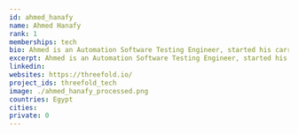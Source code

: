 ```yaml
---
id: ahmed_hanafy
name: Ahmed Hanafy
rank: 1
memberships: tech
bio: Ahmed is an Automation Software Testing Engineer, started his carreer at Codescalers, and now has about a year experience in Cloudcomputing software. Engineer fell in love with Threefold I believe that Threefold is changing the world by building the new neutral internet, it's a great experience to be part of this. 
excerpt: Ahmed is an Automation Software Testing Engineer, started his carreer at Codescalers.
linkedin: 
websites: https://threefold.io/
project_ids: threefold_tech
image: ./ahmed_hanafy_processed.png
countries: Egypt
cities:
private: 0
---
```

